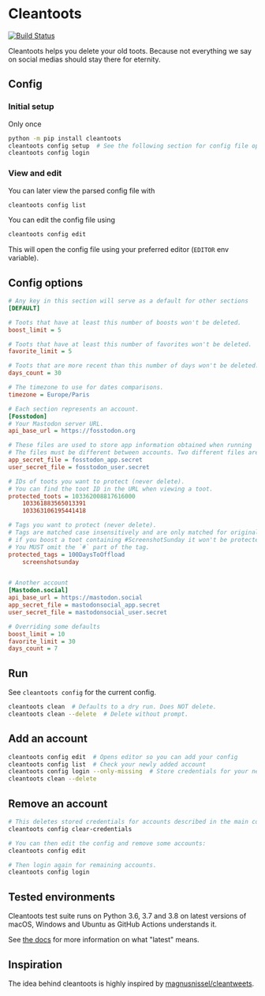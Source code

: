 # Cleantoots
[![Build Status](https://img.shields.io/endpoint.svg?url=https%3A%2F%2Factions-badge.atrox.dev%2FCrocmagnon%2Fcleantoots%2Fbadge&style=flat)](https://actions-badge.atrox.dev/Crocmagnon/cleantoots/goto)

Cleantoots helps you delete your old toots. Because not everything we say on social medias should stay there for eternity.

## Config
### Initial setup
Only once

```bash
python -m pip install cleantoots
cleantoots config setup  # See the following section for config file options
cleantoots config login
```

### View and edit
You can later view the parsed config file with
```bash
cleantoots config list
```

You can edit the config file using 
```bash
cleantoots config edit
```

This will open the config file using your preferred editor (`EDITOR` env variable).

## Config options

```ini
# Any key in this section will serve as a default for other sections
[DEFAULT]

# Toots that have at least this number of boosts won't be deleted.
boost_limit = 5

# Toots that have at least this number of favorites won't be deleted.
favorite_limit = 5

# Toots that are more recent than this number of days won't be deleted.
days_count = 30

# The timezone to use for dates comparisons.
timezone = Europe/Paris

# Each section represents an account.
[Fosstodon]
# Your Mastodon server URL.
api_base_url = https://fosstodon.org

# These files are used to store app information obtained when running `login`.
# The files must be different between accounts. Two different files are required per account.
app_secret_file = fosstodon_app.secret
user_secret_file = fosstodon_user.secret

# IDs of toots you want to protect (never delete).
# You can find the toot ID in the URL when viewing a toot.
protected_toots = 103362008817616000
    103361883565013391
    103363106195441418

# Tags you want to protect (never delete).
# Tags are matched case insensitively and are only matched for original toots (not for boosts):
# if you boost a toot containing #ScreenshotSunday it won't be protected by this rule.
# You MUST omit the `#` part of the tag.
protected_tags = 100DaysToOffload
    screenshotsunday


# Another account
[Mastodon.social]
api_base_url = https://mastodon.social
app_secret_file = mastodonsocial_app.secret
user_secret_file = mastodonsocial_user.secret

# Overriding some defaults
boost_limit = 10
favorite_limit = 30
days_count = 7
```

## Run

See `cleantoots config` for the current config.

```bash
cleantoots clean  # Defaults to a dry run. Does NOT delete.
cleantoots clean --delete  # Delete without prompt.
```

## Add an account
```bash
cleantoots config edit  # Opens editor so you can add your config
cleantoots config list  # Check your newly added account
cleantoots config login --only-missing  # Store credentials for your newly created account
cleantoots clean --delete
```

## Remove an account
```bash
# This deletes stored credentials for accounts described in the main config file.
cleantoots config clear-credentials

# You can then edit the config and remove some accounts:
cleantoots config edit

# Then login again for remaining accounts.
cleantoots config login
```

## Tested environments
Cleantoots test suite runs on Python 3.6, 3.7 and 3.8
on latest versions of macOS, Windows and Ubuntu as GitHub Actions understands it.

See
[the docs](https://help.github.com/en/actions/automating-your-workflow-with-github-actions/workflow-syntax-for-github-actions#jobsjob_idruns-on)
for more information on what "latest" means.

## Inspiration
The idea behind cleantoots is highly inspired by [magnusnissel/cleantweets](https://github.com/magnusnissel/cleantweets).
